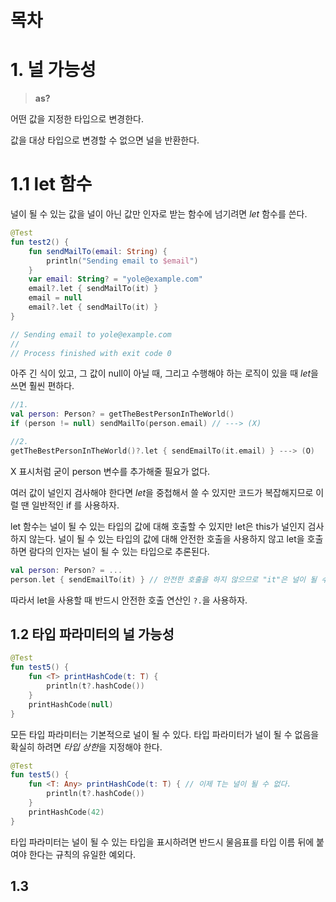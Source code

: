 # 목차

# 1. 널 가능성

> **as?**

어떤 값을 지정한 타입으로 변경한다.

값을 대상 타입으로 변경할 수 없으면 널을 반환한다.

# 1.1 let 함수

널이 될 수 있는 값을 널이 아닌 값만 인자로 받는 함수에 넘기려면 *let* 함수를 쓴다.

```kotlin
@Test
fun test2() {
    fun sendMailTo(email: String) {
        println("Sending email to $email")
    }
    var email: String? = "yole@example.com"
    email?.let { sendMailTo(it) }
    email = null
    email?.let { sendMailTo(it) }
}

// Sending email to yole@example.com
//
// Process finished with exit code 0
```

아주 긴 식이 있고, 그 값이 null이 아닐 때, 그리고 수행해야 하는 로직이 있을 때 *let*을 쓰면 훨씬 편하다.

```kotlin
//1.
val person: Person? = getTheBestPersonInTheWorld()
if (person != null) sendMailTo(person.email) // ---> (X)

//2.
getTheBestPersonInTheWorld()?.let { sendEmailTo(it.email) } ---> (O)
```

X 표시처럼 굳이 person 변수를 추가해줄 필요가 없다.

여러 값이 널인지 검사해야 한다면 *let*을 중첩해서 쓸 수 있지만 코드가 복잡해지므로 이럴 땐 일반적인 if 를 사용하자.

let 함수는 널이 될 수 있는 타입의 값에 대해 호출할 수 있지만 let은 this가 널인지 검사하지 않는다. 널이 될 수 있는 타입의 값에 대해 안전한 호출을 사용하지 않고 let을 호출하면 람다의 인자는 널이 될 수 있는 타입으로 추론된다.

```kotlin
val person: Person? = ...
person.let { sendEmailTo(it) } // 안전한 호출을 하지 않으므로 "it"은 널이 될 수 있는 타입으로 취급됨
```

따라서 let을 사용할 때 반드시 안전한 호출 연산인 `?.`을 사용하자.

## 1.2 타입 파라미터의 널 가능성

```kotlin
@Test
fun test5() {
    fun <T> printHashCode(t: T) {
        println(t?.hashCode())
    }
    printHashCode(null)
}
```

모든 타입 파라미터는 기본적으로 널이 될 수 있다. 타입 파라미터가 널이 될 수 없음을 확실히 하려면 *타입 상한*을 지정해야 한다.

```kotlin
@Test
fun test5() {
    fun <T: Any> printHashCode(t: T) { // 이제 T는 널이 될 수 없다.
        println(t?.hashCode())
    }
    printHashCode(42)
}
```

타입 파라미터는 널이 될 수 있는 타입을 표시하려면 반드시 물음표를 타입 이름 뒤에 붙여야 한다는 규칙의 유일한 예외다.


## 1.3